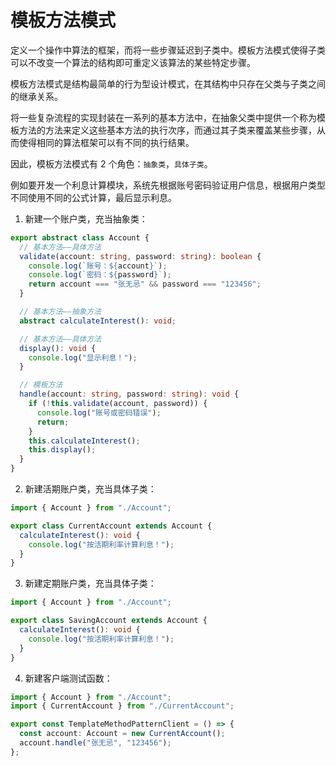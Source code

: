 # 模板方法模式

定义一个操作中算法的框架，而将一些步骤延迟到子类中。模板方法模式使得子类可以不改变一个算法的结构即可重定义该算法的某些特定步骤。

模板方法模式是结构最简单的行为型设计模式，在其结构中只存在父类与子类之间的继承关系。

将一些复杂流程的实现封装在一系列的基本方法中，在抽象父类中提供一个称为模板方法的方法来定义这些基本方法的执行次序，而通过其子类来覆盖某些步骤，从而使得相同的算法框架可以有不同的执行结果。

因此，模板方法模式有 2 个角色：`抽象类`，`具体子类`。

例如要开发一个利息计算模块，系统先根据账号密码验证用户信息，根据用户类型不同使用不同的公式计算，最后显示利息。

1. 新建一个账户类，充当抽象类：

```ts
export abstract class Account {
  // 基本方法——具体方法
  validate(account: string, password: string): boolean {
    console.log(`账号：${account}`);
    console.log(`密码：${password}`);
    return account === "张无忌" && password === "123456";
  }

  // 基本方法——抽象方法
  abstract calculateInterest(): void;

  // 基本方法——具体方法
  display(): void {
    console.log("显示利息！");
  }

  // 模板方法
  handle(account: string, password: string): void {
    if (!this.validate(account, password)) {
      console.log("账号或密码错误");
      return;
    }
    this.calculateInterest();
    this.display();
  }
}
```

2. 新建活期账户类，充当具体子类：

```ts
import { Account } from "./Account";

export class CurrentAccount extends Account {
  calculateInterest(): void {
    console.log("按活期利率计算利息！");
  }
}
```

3. 新建定期账户类，充当具体子类：

```ts
import { Account } from "./Account";

export class SavingAccount extends Account {
  calculateInterest(): void {
    console.log("按活期利率计算利息！");
  }
}
```

4. 新建客户端测试函数：

```ts
import { Account } from "./Account";
import { CurrentAccount } from "./CurrentAccount";

export const TemplateMethodPatternClient = () => {
  const account: Account = new CurrentAccount();
  account.handle("张无忌", "123456");
};
```
